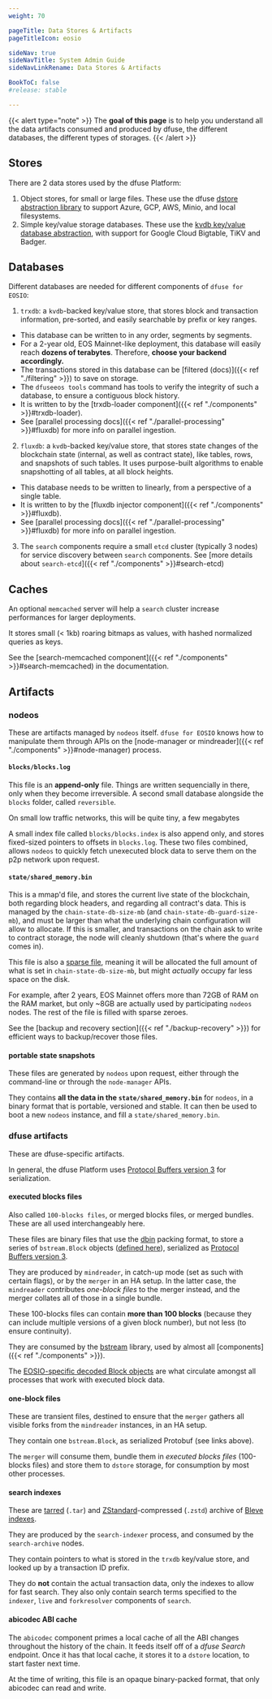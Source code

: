 ```yaml
---
weight: 70

pageTitle: Data Stores & Artifacts
pageTitleIcon: eosio

sideNav: true
sideNavTitle: System Admin Guide
sideNavLinkRename: Data Stores & Artifacts

BookToC: false
#release: stable

---
```


{{< alert type="note" >}}
The **goal of this page** is to help you understand all the data artifacts consumed and produced by dfuse, the different databases, the different types of storages.
{{< /alert >}}



## Stores

There are 2 data stores used by the dfuse Platform:

1. Object stores, for small or large files.  These use the dfuse [dstore abstraction library](https://github.com/dfuse-io/dstore) to support Azure, GCP, AWS, Minio, and local filesystems.
2. Simple key/value storage databases.  These use the [kvdb key/value database abstraction](https://github.com/dfuse-io/kvdb), with support for Google Cloud Bigtable, TiKV and Badger.



## Databases

Different databases are needed for different components of `dfuse for EOSIO`:

1. `trxdb`: a `kvdb`-backed key/value store, that stores block and transaction information, pre-sorted, and easily searchable by prefix or key ranges.

  * This database can be written to in any order, segments by segments.
  * For a 2-year old, EOS Mainnet-like deployment, this database will easily reach **dozens of terabytes**. Therefore, **choose your backend accordingly.**
  * The transactions stored in this database can be [filtered (docs)]({{< ref "./filtering" >}}) to save on storage.
  * The `dfuseeos tools` command has tools to verify the integrity of such a database, to ensure a contiguous block history.
  * It is written to by the [trxdb-loader component]({{< ref "./components" >}}#trxdb-loader).
  * See [parallel processing docs]({{< ref "./parallel-processing" >}}#fluxdb) for more info on parallel ingestion.

<!--

We can add details when this is ready:

 * This store can be split in two: one that stores blocks only, and another one that stores only transactions, for custom-sized deployments

-->

2. `fluxdb`: a `kvdb`-backed key/value store, that stores state changes of the blockchain state (internal, as well as contract state), like tables, rows, and snapshots of such tables.  It uses <!-- patented? --> purpose-built algorithms to enable snapshotting of all tables, at all block heights.

  * This database needs to be written to linearly, from a perspective of a single table.
  * It is written to by the [fluxdb injector component]({{< ref "./components" >}}#fluxdb).
  * See [parallel processing docs]({{< ref "./parallel-processing" >}}#fluxdb) for more info on parallel ingestion.

3. The `search` components require a small `etcd` cluster (typically 3 nodes) for service discovery between `search` components.  See [more details about `search-etcd`]({{< ref "./components" >}}#search-etcd)


## Caches

An optional `memcached` server will help a `search` cluster increase performances for larger deployments.

It stores small (< 1kb) roaring bitmaps as values, with hashed normalized queries as keys.

See the [search-memcached component]({{< ref "./components" >}}#search-memcached) in the documentation.



## Artifacts

### nodeos

These are artifacts managed by `nodeos` itself. `dfuse for EOSIO` knows how to manipulate them through APIs on the [node-manager or mindreader]({{< ref "./components" >}}#node-manager) process.

#### `blocks/blocks.log`

This file is an **append-only** file.  Things are written sequencially in there, only when they become irreversible.  A second small database alongside the `blocks` folder, called `reversible`.

On small low traffic networks, this will be quite tiny, a few megabytes

A small index file called `blocks/blocks.index` is also append only, and stores fixed-sized pointers to offsets in `blocks.log`. These two files combined, allows `nodeos` to quickly fetch unexecuted block data to serve them on the p2p network upon request.


#### `state/shared_memory.bin`

This is a mmap'd file, and stores the current live state of the blockchain, both regarding block headers, and regarding all contract's data.  This is managed by the `chain-state-db-size-mb` (and `chain-state-db-guard-size-mb`), and must be larger than what the underlying chain configuration will allow to allocate.  If this is smaller, and transactions on the chain ask to write to contract storage, the node will cleanly shutdown (that's where the `guard` comes in).

This file is also a [sparse file](https://en.wikipedia.org/wiki/Sparse_file), meaning it will be allocated the full amount of what is set in `chain-state-db-size-mb`, but might _actually_ occupy far less space on the disk.

For example, after 2 years, EOS Mainnet offers more than 72GB of RAM on the RAM market, but only ~8GB are actually used by participating `nodeos` nodes. The rest of the file is filled with sparse zeroes.

See the [backup and recovery section]({{< ref "./backup-recovery" >}}) for efficient ways to backup/recover those files.

#### portable state snapshots

These files are generated by `nodeos` upon request, either through the command-line or through the `node-manager` APIs.

They contains **all the data in the `state/shared_memory.bin`** for `nodeos`, in a binary format that is portable, versioned and stable.  It can then be used to boot a new `nodeos` instance, and fill a `state/shared_memory.bin`.



### dfuse artifacts

These are dfuse-specific artifacts.

In general, the dfuse Platform uses [Protocol Buffers version 3](https://developers.google.com/protocol-buffers) for serialization.


#### executed blocks files

Also called `100-blocks files`, or merged blocks files, or merged bundles. These are all used interchangeably here.

These files are binary files that use the [dbin](https://github.com/dfuse-io/dbin) packing format, to store a series of `bstream.Block` objects ([defined here](https://github.com/dfuse-io/proto/blob/develop/dfuse/bstream/v1/bstream.proto)), serialized as [Protocol Buffers version 3](https://developers.google.com/protocol-buffers).

They are produced by `mindreader`, in catch-up mode (set as such with certain flags), or by the `merger` in an HA setup.  In the latter case, the `mindreader` contributes _one-block files_ to the merger instead, and the merger collates all of those in a single bundle.

These 100-blocks files can contain **more than 100 blocks** (because they can include multiple versions of a given block number), but not less (to ensure continuity).

They are consumed by the [bstream](https://github.com/dfuse-io/bstream) library, used by almost all [components]({{< ref "./components" >}}).

The [EOSIO-specific decoded Block objects](https://github.com/dfuse-io/proto-eosio/blob/master/dfuse/eosio/codec/v1/codec.proto) are what circulate amongst all processes that work with executed block data.



#### one-block files

These are transient files, destined to ensure that the `merger` gathers all visible forks from the `mindreader` instances, in an HA setup.

They contain one `bstream.Block`, as serialized Protobuf (see links above).

The `merger` will consume them, bundle them in _executed blocks files_ (100-blocks files) and store them to `dstore` storage, for consumption by most other processes.




#### search indexes

These are [tarred](https://man7.org/linux/man-pages/man1/tar.1.html) (`.tar`) and [ZStandard](https://facebook.github.io/zstd/)-compressed (`.zstd`) archive of [Bleve indexes](https://blevesearch.com/).

They are produced by the `search-indexer` process, and consumed by the `search-archive` nodes.

They contain pointers to what is stored in the `trxdb` key/value store, and looked up by a transaction ID prefix.

They do **not** contain the actual transaction data, only the indexes to allow for fast search. They also only contain search terms specified to the `indexer`, `live` and `forkresolver` components of `search`.


#### abicodec ABI cache

The `abicodec` component primes a local cache of all the ABI changes throughout the history of the chain.  It feeds itself off of a _dfuse Search_ endpoint. Once it has that local cache, it stores it to a `dstore` location, to start faster next time.

At the time of writing, this file is an opaque binary-packed format, that only abicodec can read and write.
